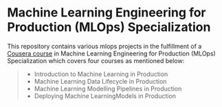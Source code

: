 # Machine Learning Engineering for Production (MLOps) Specialization
This repository contains various mlops projects in the fulfillment of a [Cousera course](https://www.coursera.org/) in Machine Learning Engineering for Production (MLOps) Specialization which covers four courses as mentioned below:
>* Introduction to Machine Learning in Production
>* Machine Learning Data Lifecycle in Production
>* Machine Learning Modelling Pipelines in Production
>* Deploying Machine LearningModels in Production
